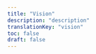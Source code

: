 ```yaml
---
title: "Vision"
description: "description"
translationKey: "vision"
toc: false
draft: false
---
```



